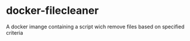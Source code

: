 # docker-filecleaner
A docker imange containing a script wich remove files based on specified criteria
